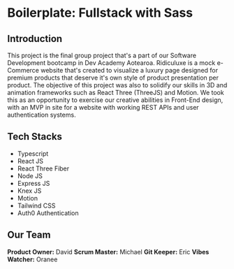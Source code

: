 # Boilerplate: Fullstack with Sass

## Introduction

This project is the final group project that's a part of our Software Development bootcamp in Dev Academy Aotearoa. Ridiculuxe is a mock e-Commerce website that's created to visualize a luxury page designed for premium products that deserve it's own style of product presentation per product. The objective of this project was also to solidify our skills in 3D and animation frameworks such as React Three (ThreeJS) and Motion. We took this as an opportunity to exercise our creative abilities in Front-End design, with an MVP in site for a website with working REST APIs and user authentication systems.

## Tech Stacks

* Typescript
* React JS
* React Three Fiber
* Node JS
* Express JS
* Knex JS
* Motion
* Tailwind CSS
* Auth0 Authentication

## Our Team

**Product Owner:** David
**Scrum Master:** Michael
**Git Keeper:** Eric
**Vibes Watcher:** Oranee